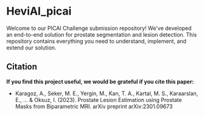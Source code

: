 # HeviAI_picai
Welcome to our PICAI Challenge submission repository! We've developed an end-to-end solution for prostate segmentation and lesion detection. This repository contains everything you need to understand, implement, and extend our solution.


## Citation
**If you find this project useful, we would be grateful if you cite this paper:**

- Karagoz, A., Seker, M. E., Yergin, M., Kan, T. A., Kartal, M. S., Karaarslan, E., ... & Oksuz, I. (2023). Prostate Lesion Estimation using Prostate Masks from Biparametric MRI. arXiv preprint arXiv:2301.09673
